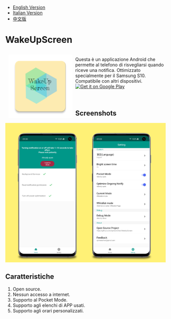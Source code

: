 * [English Version](https://github.com/SymeonChen/WakeUpScreen/blob/master/README.md)
* [Italian Version](https://github.com/SymeonChen/WakeUpScreen/blob/master/README-it.md)
* [中文版](https://github.com/SymeonChen/WakeUpScreen/blob/master/README-zh.md)

# WakeUpScreen
<img src="app/src/main/ic_launcher-web.png" align="left" width="200" hspace="10" vspace="10">
</br>
Questa è un applicazione Android che permette al telefono di risvegliarsi quando riceve una notifica.
Ottimizzato specialmente per il Samsung S10. Compatibile con altri dispositivi.
</br>
<div style="display:flex;" >
<a href="https://play.google.com/store/apps/details?id=com.symeonchen.wakeupscreen">
    <img alt="Get it on Google Play"
        height="80"
        src="https://play.google.com/intl/en_us/badges/images/generic/en_badge_web_generic.png" />
</a>
</div>
</br></br>

## Screenshots

![](screenshots/main-en.jpg)

## Caratteristiche

1. Open source.
2. Nessun accesso a internet.
3. Supporto al Pocket Mode.
4. Supporto agli elenchi di APP usati.
5. Supporto agli orari personalizzati.